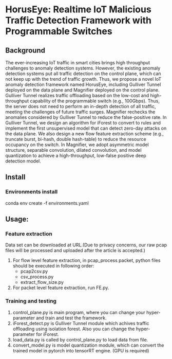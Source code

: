 # HorusEye: Realtime IoT Malicious Traffic Detection Framework with Programmable Switches

## Background
The ever-increasing IoT traffic in smart cities brings high throughput challenges to anomaly detection systems. However, the existing anomaly detection systems put all traffic detection on the control plane, which can not keep up with the trend of traffic growth. Thus, we propose a novel IoT anomaly detection framework named HorusEye, including Gulliver Tunnel deployed on the data plane and Magnifier deployed on the control plane. Gulliver Tunnel realizes traffic offloading based on the low-cost and high-throughput capability of the programmable switch (e.g., 100Gbps). Thus, the server does not need to perform an in-depth detection of all traffic, meeting the challenges of future traffic surges. Magnifier rechecks
the anomalies considered by Gulliver Tunnel to reduce the false-positive rate. In Gulliver Tunnel, we design an algorithm for iForest to convert to rules and implement the first unsupervised model that can detect zero-day attacks on the data plane. We also design a new flow feature extraction scheme (e.g., truncate burst, bi-hash, double hash-table) to reduce the resource occupancy on the switch. In Magnifier, we adopt asymmetric model structure, separable convolution, dilated convolution, and model quantization to achieve a high-throughput, low-false positive deep detection model. 

## Install
### Environments install
conda env create -f environments.yaml
## Usage:  

### Feature extraction
Data set can be downloaded at URL.(Due to privacy concerns, our raw pcap files will be processed and uploaded after the article is accepted.)
1.  For flow level feature extraction, in pcap_process packet, python files should be executed in following order:
    - pcap2csv.py
    - csv_process.py
    - extract_flow_size.py
2.  For packet level feature extraction, run FE.py.  


### Training and testing
1.  control_plane.py is main program, where you can change your hyper-parameter and train and test the framework.  
2.  iForest_detect.py is Gulliver Tunnel module which achives traffic offloading using isolation forest. Also you can change the hyper-parameter for iForest.  
3.  load_data.py is called by control_plane.py to load data from file.  
4.  convert_model.py is model quantization module, which can convert the trained model in pytorch into tensorRT engine. (GPU is required)

